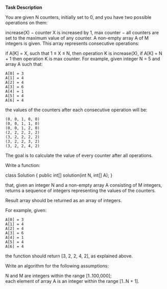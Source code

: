**Task Description**

You are given N counters, initially set to 0, and you have two possible operations on them:

increase(X) − counter X is increased by 1,
max counter − all counters are set to the maximum value of any counter.
A non-empty array A of M integers is given. This array represents consecutive operations:

if A[K] = X, such that 1 ≤ X ≤ N, then operation K is increase(X),
if A[K] = N + 1 then operation K is max counter.
For example, given integer N = 5 and array A such that:

    A[0] = 3  
    A[1] = 4  
    A[2] = 4  
    A[3] = 6  
    A[4] = 1  
    A[5] = 4  
    A[6] = 4  
the values of the counters after each consecutive operation will be:

    (0, 0, 1, 0, 0)
    (0, 0, 1, 1, 0)
    (0, 0, 1, 2, 0)
    (2, 2, 2, 2, 2)
    (3, 2, 2, 2, 2)
    (3, 2, 2, 3, 2)
    (3, 2, 2, 4, 2)
The goal is to calculate the value of every counter after all operations.

Write a function:

class Solution { public int[] solution(int N, int[] A); }

that, given an integer N and a non-empty array A consisting of M integers, returns a sequence of integers representing the values of the counters.

Result array should be returned as an array of integers.

For example, given:

    A[0] = 3  
    A[1] = 4  
    A[2] = 4  
    A[3] = 6  
    A[4] = 1  
    A[5] = 4  
    A[6] = 4  
the function should return [3, 2, 2, 4, 2], as explained above.

Write an algorithm for the following assumptions:

N and M are integers within the range [1..100,000];  
each element of array A is an integer within the range [1..N + 1].
